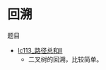 # 回溯

题目

- [lc113_路径总和II](../src/test/java/cn/com/xvym/algorithm/leetcode/Lc113Test.java)
    - 二叉树的回溯，比较简单。